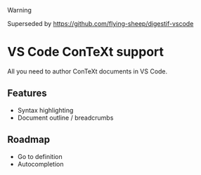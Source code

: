 > [!WARNING]
> Superseded by https://github.com/flying-sheep/digestif-vscode

VS Code ConTeXt support
=======================

All you need to author ConTeXt documents in VS Code.

Features
--------
- Syntax highlighting
- Document outline / breadcrumbs

Roadmap
-------
- Go to definition
- Autocompletion
